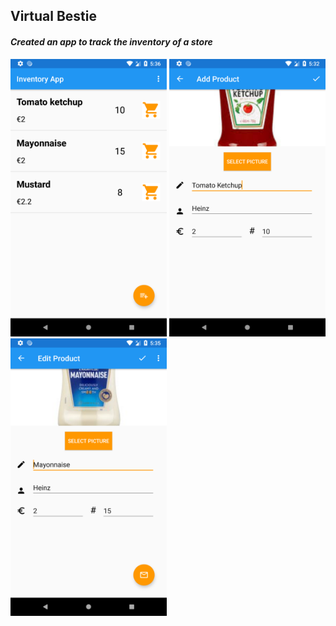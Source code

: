 ## Virtual Bestie ##

#### *Created an app to track the inventory of a store* ####

<img src="https://github.com/HansG26/Android-Portfolio/blob/master/Screenshots/InventoryApp3.png" width="250"/> <img src="https://github.com/HansG26/Android-Portfolio/blob/master/Screenshots/InventoryApp1.png" width="250"/> <img src="https://github.com/HansG26/Android-Portfolio/blob/master/Screenshots/InventoryApp2.png" width="250"/>

<!-- ### Specifications ###

* App contains a list of saved products and a button to add a new product
* Each list item contains a sale button that reduces the quantity of that product by one
* Detail layout for each item displays the remaining information stored in the database
* App has buttons to delete a specific item or all items at once
* 'Order more' button is present for existing products. Launches mail client with given information already filled in
* User can select an image from internal storage and link it to a product
* App contains all necessary validations and error checks -->

